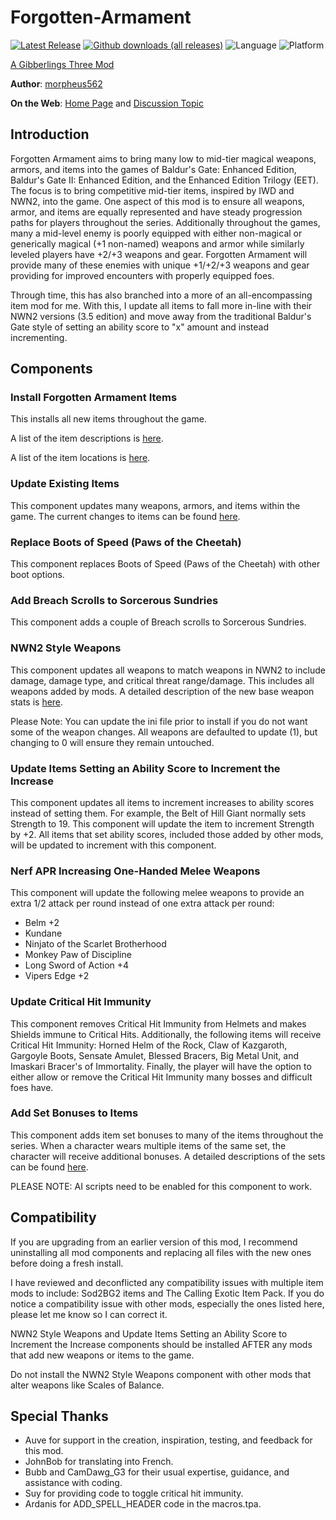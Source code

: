 # Forgotten-Armament

[![Latest Release](https://img.shields.io/github/v/release/gibberlings3/Forgotten-Armament?include_prereleases)](https://github.com/Gibberlings3/Forgotten-Armament/releases/latest)
[![Github downloads (all releases)](https://img.shields.io/github/downloads/gibberlings3/Forgotten-Armament/total.svg?color=informational)](https://github.com/gibberlings3/Forgotten-Armament/releases)
![Language](https://img.shields.io/static/v1?label=language&message=english%20%7C%20french&color=informational)
![Platform](https://img.shields.io/static/v1?label=platform&message=windows%20%7C%20macos%20%7C%20linux&color=informational)

[A Gibberlings Three Mod](https://www.gibberlings3.net/)

**Author**: [morpheus562](https://www.gibberlings3.net/profile/11591-morpheus562/)

**On the Web**: [Home Page](https://www.gibberlings3.net/mods/items/forgotten_armament/) and [Discussion Topic](https://www.gibberlings3.net/forums/topic/33923-forgotten-armament-beta/)

## Introduction

Forgotten Armament aims to bring many low to mid-tier magical weapons, armors, and items into the games of Baldur's Gate: Enhanced Edition, Baldur's Gate II: Enhanced Edition, and the Enhanced Edition Trilogy (EET). The focus is to bring competitive mid-tier items, inspired by IWD and NWN2, into the game. One aspect of this mod is to ensure all weapons, armor, and items are equally represented and have steady progression paths for players throughout the series. Additionally throughout the games, many a mid-level enemy is poorly equipped with either non-magical or generically magical (+1 non-named) weapons and armor while similarly leveled players have +2/+3 weapons and gear. Forgotten Armament will provide many of these enemies with unique +1/+2/+3 weapons and gear providing for improved encounters with properly equipped foes.   

Through time, this has also branched into a more of an all-encompassing item mod for me. With this, I update all items to fall more in-line with their NWN2 versions (3.5 edition) and move away from the traditional Baldur's Gate style of setting an ability score to "x" amount and instead incrementing.

## Components

### Install Forgotten Armament Items

This installs all new items throughout the game. 

A list of the item descriptions is [here](https://github.com/Gibberlings3/Forgotten-Armament/blob/main/ITEM-DESCRIPTIONS.md).

A list of the item locations is [here](https://github.com/Gibberlings3/Forgotten-Armament/blob/main/ITEM-LOCATIONS.md).

### Update Existing Items

This component updates many weapons, armors, and items within the game. The current changes to items can be found [here](https://github.com/Gibberlings3/Forgotten-Armament/blob/main/UPDATED-ITEM-DESCRIPTIONS.md).

### Replace Boots of Speed (Paws of the Cheetah)

This component replaces Boots of Speed (Paws of the Cheetah) with other boot options.

### Add Breach Scrolls to Sorcerous Sundries

This component adds a couple of Breach scrolls to Sorcerous Sundries.

### NWN2 Style Weapons

This component updates all weapons to match weapons in NWN2 to include damage, damage type, and critical threat range/damage. This includes all weapons added by mods. A detailed description of the new base weapon stats is [here](https://github.com/Gibberlings3/Forgotten-Armament/blob/main/NWN2_STYLE_WEAPONS.md).

Please Note: You can update the ini file prior to install if you do not want some of the weapon changes. All weapons are defaulted to update (1), but changing to 0 will ensure they remain untouched.

### Update Items Setting an Ability Score to Increment the Increase

This component updates all items to increment increases to ability scores instead of setting them. For example, the Belt of Hill Giant normally sets Strength to 19. This component will update the item to increment Strength by +2. All items that set ability scores, included those added by other mods, will be updated to increment with this component.

### Nerf APR Increasing One-Handed Melee Weapons

This component will update the following melee weapons to provide an extra 1/2 attack per round instead of one extra attack per round:
- Belm +2
- Kundane
- Ninjato of the Scarlet Brotherhood
- Monkey Paw of Discipline
- Long Sword of Action +4
- Vipers Edge +2

### Update Critical Hit Immunity

This component removes Critical Hit Immunity from Helmets and makes Shields immune to Critical Hits. Additionally, the following items will receive Critical Hit Immunity: Horned Helm of the Rock, Claw of Kazgaroth, Gargoyle Boots, Sensate Amulet, Blessed Bracers, Big Metal Unit, and Imaskari Bracer's of Immortality. Finally, the player will have the option to either allow or remove the Critical Hit Immunity many bosses and difficult foes have.

### Add Set Bonuses to Items

This component adds item set bonuses to many of the items throughout the series. When a character wears multiple items of the same set, the character will receive additional bonuses. A detailed descriptions of the sets can be found [here](https://github.com/Gibberlings3/Forgotten-Armament/blob/main/ITEM-SET-BONUSES.md).

PLEASE NOTE: AI scripts need to be enabled for this component to work.

## Compatibility

If you are upgrading from an earlier version of this mod, I recommend uninstalling all mod components and replacing all files with the new ones before doing a fresh install.

I have reviewed and deconflicted any compatibility issues with multiple item mods to include: Sod2BG2 items and The Calling Exotic Item Pack. If you do notice a compatibility issue with other mods, especially the ones listed here, please let me know so I can correct it.

NWN2 Style Weapons and Update Items Setting an Ability Score to Increment the Increase components should be installed AFTER any mods that add new weapons or items to the game.

Do not install the NWN2 Style Weapons component with other mods that alter weapons like Scales of Balance.  

## Special Thanks

- Auve for support in the creation, inspiration, testing, and feedback for this mod.
- JohnBob for translating into French.
- Bubb and CamDawg_G3 for their usual expertise, guidance, and assistance with coding.
- Suy for providing code to toggle critical hit immunity.
- Ardanis for ADD_SPELL_HEADER code in the macros.tpa.
